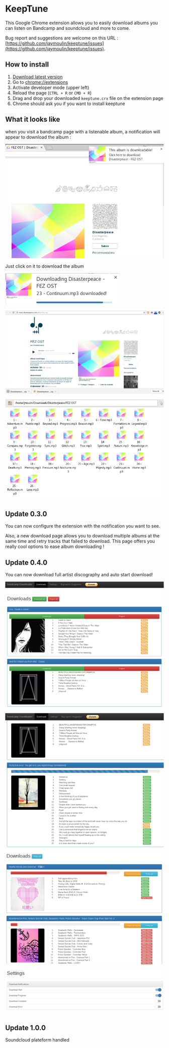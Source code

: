 KeepTune
==

This Google Chrome extension allows you to easily download albums you can listen on Bandcamp and soundcloud and more to come.

Bug report and suggestions are welcome on this URL : [https://github.com/jaymoulin/keeptune/issues](https://github.com/jaymoulin/keeptune/issues).

## How to install

1. [Download latest version](https://github.com/jaymoulin/keeptune/releases/download/2.3.0/keeptune.crx)
1. Go to [chrome://extensions](chrome://extensions)
1. Activate developer mode (upper left)
1. Reload the page (`CTRL + R` or `CMD + R`)
1. Drag and drop your downloaded `keeptune.crx` file on the extension page
1. Chrome should ask you if you want to install keeptune

## What it looks like

when you visit a bandcamp page with a listenable album, a notification will appear to download the album :

![A wild notification appeared!](notif-1.png "A wild notification appeared!")

Just click on it to download the album

![Download in progress](notif-2.png "Download in progress")

![Zip downloaded](zip.png "Zip downloaded")

![All files in a great folder hierarchy](folder.png "All files in a great folder hierarchy")

## Update 0.3.0

You can now configure the extension with the notification you want to see.

Also, a new download page allows you to download multiple albums at the same time and retry tracks that failed to download.
This page offers you really cool options to ease album downloading !
 
 ## Update 0.4.0
 
 You can now download full artist discography and auto start download!
 
 ![Download page](downloadPage.png "Download page")
 
 ![Download page while albums are downloading](downloadPageProgress.png "Download page while albums are downloading")
 
 ![Retry all the things!](retryAll.png "Retry all the things!")
 
 ![Settings for your notifications](settings.png "Settings for your notifications")

## Update 1.0.0

Soundcloud plateform handled
